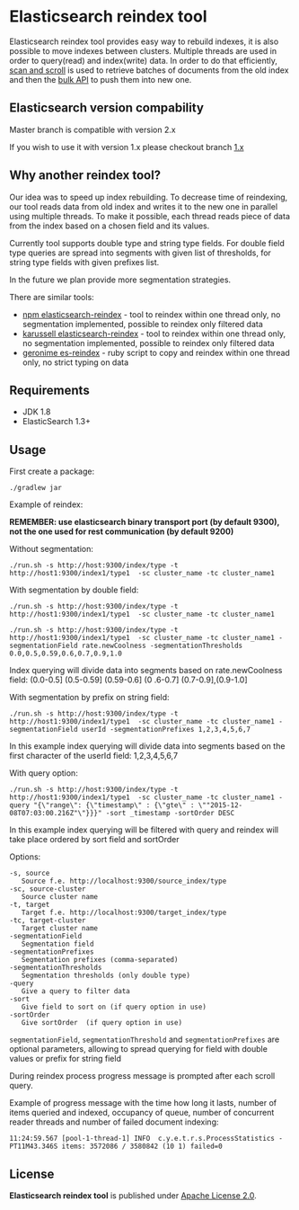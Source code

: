 Elasticsearch reindex tool
===========================================

Elasticsearch reindex tool provides easy way to rebuild indexes, it is also possible to move indexes between clusters.
Multiple threads are used in order to query(read) and index(write) data. In order to do that efficiently, [scan and scroll](http://www.elasticsearch.org/guide/en/elasticsearch/guide/current/scan-scroll.html) is used to retrieve batches of documents from the old index and then the [bulk API](http://www.elasticsearch.org/guide/en/elasticsearch/client/javascript-api/current/api-reference.html) to push them into new one.

## Elasticsearch version compability

Master branch is compatible with version 2.x

If you wish to use it with version 1.x please checkout branch [1.x](https://github.com/allegro/elasticsearch-reindex-tool/tree/1.x)

## Why another reindex tool?

Our idea was to speed up index rebuilding. To decrease time of reindexing, our tool reads data from old index and writes it to the new one in parallel using multiple threads. To make it possible, each thread reads piece of data from the index based on a chosen field and its values.

Currently tool supports double type and string type fields. 
For double field type queries are spread into segments with given list of thresholds, for string type fields with given prefixes list.

In the future we plan provide more segmentation strategies.

There are similar tools:

 * [npm elasticsearch-reindex](https://www.npmjs.com/package/elasticsearch-reindex) - tool to reindex within one thread
 only, no segmentation implemented, possible to reindex only filtered data
 * [karussell elasticsearch-reindex](https://github.com/karussell/elasticsearch-reindex) - tool to reindex within one
 thread only, no segmentation implemented, possible to reindex only filtered data
 * [geronime es-reindex](https://github.com/geronime/es-reindex) - ruby script to copy and reindex within one thread
 only, no strict typing on data

## Requirements

* JDK 1.8
* ElasticSearch 1.3+

## Usage

First create a package:

`./gradlew jar`

Example of reindex:

**REMEMBER: use elasticsearch binary transport port (by default 9300), not the one used for rest
communication (by default 9200)**

Without segmentation:

`./run.sh -s http://host:9300/index/type -t http://host1:9300/index1/type1  -sc cluster_name -tc
cluster_name1`

With segmentation by double field:

`./run.sh -s http://host:9300/index/type -t http://host1:9300/index1/type1  -sc cluster_name -tc
cluster_name1`

`./run.sh -s http://host:9300/index/type -t http://host1:9300/index1/type1  -sc cluster_name -tc
 cluster_name1 -segmentationField rate.newCoolness -segmentationThresholds 0.0,0.5,0.59,0.6,0.7,0.9,1.0`

 Index querying will divide data into segments based on rate.newCoolness field: (0.0-0.5] (0.5-0.59] (0.59-0.6] (0
 .6-0.7]
 (0.7-0.9],(0.9-1.0]

With segmentation by prefix on string field:

`./run.sh -s http://host:9300/index/type -t http://host1:9300/index1/type1  -sc cluster_name -tc
 cluster_name1 -segmentationField userId -segmentationPrefixes 1,2,3,4,5,6,7`

 In this example index querying will divide data into segments based on the first character of the userId field: 1,2,3,4,5,6,7
 
With query option:

`./run.sh -s http://host:9300/index/type -t http://host1:9300/index1/type1  -sc cluster_name -tc
 cluster_name1 -query "{\"range\": {\"timestamp\" : {\"gte\" : \""2015-12-08T07:03:00.216Z"\"}}}" -sort _timestamp -sortOrder DESC`
 
 In this example index querying will be filtered with query and reindex will take place ordered by sort field and sortOrder 

Options:

    -s, source
       Source f.e. http://localhost:9300/source_index/type
    -sc, source-cluster
       Source cluster name
    -t, target
       Target f.e. http://localhost:9300/target_index/type
    -tc, target-cluster
       Target cluster name
    -segmentationField
       Segmentation field
    -segmentationPrefixes
       Segmentation prefixes (comma-separated)
    -segmentationThresholds
       Segmentation thresholds (only double type)
    -query
       Give a query to filter data 
    -sort
       Give field to sort on (if query option in use)
    -sortOrder
       Give sortOrder  (if query option in use)    
       
`segmentationField`, `segmentationThreshold` and `segmentationPrefixes` are optional parameters, allowing to spread
querying for field with double values or prefix for string field

During reindex process progress message is prompted after each scroll query.

Example of progress message with the time how long it lasts, number of items queried and indexed, occupancy of queue, number of concurrent reader threads and number of failed document indexing:

`11:24:59.567 [pool-1-thread-1] INFO  c.y.e.t.r.s.ProcessStatistics - PT11M43.346S items: 3572086 / 3580842 (10 1)
failed=0`

## License

**Elasticsearch reindex tool** is published under [Apache License 2.0](http://www.apache.org/licenses/LICENSE-2.0).
